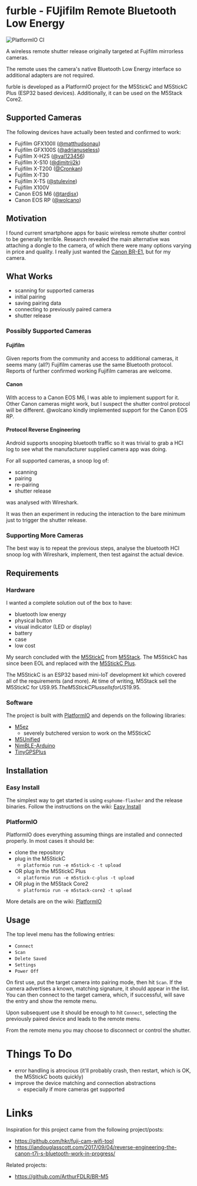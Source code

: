 # furble - FUjifilm Remote Bluetooth Low Energy

![PlatformIO CI](https://github.com/gkoh/furble/workflows/PlatformIO%20CI/badge.svg)

A wireless remote shutter release originally targeted at Fujifilm mirrorless
cameras.

The remote uses the camera's native Bluetooth Low Energy interface so additional
adapters are not required.

furble is developed as a PlatformIO project for the M5StickC and M5StickC Plus
(ESP32 based devices). Additionally, it can be used on the M5Stack Core2.

## Supported Cameras

The following devices have actually been tested and confirmed to work:
- Fujifilm GFX100II ([@matthudsonau](https://github.com/matthudsonau))
- Fujifilm GFX100S ([@adrianuseless](https://github.com/adrianuseless))
- Fujifilm X-H2S ([@val123456](https://github.com/val123456))
- Fujifilm X-S10 ([@dimitrij2k](https://github.com/dimitrij2k))
- Fujifilm X-T200 ([@Cronkan](https://github.com/Cronkan))
- Fujifilm X-T30
- Fujifilm X-T5 ([@stulevine](https://github.com/stulevine))
- Fujifilm X100V
- Canon EOS M6 ([@tardisx](https://github.com/tardisx))
- Canon EOS RP ([@wolcano](https://github.com/wolcano))

## Motivation

I found current smartphone apps for basic wireless remote shutter control to be
generally terrible.
Research revealed the main alternative was attaching a dongle to the camera, of
which there were many options varying in price and quality.
I really just wanted the [Canon
BR-E1](https://www.eos-magazine.com/articles/remotes/br-e1-canon-bluetooth-remote.html),
but for my camera.

## What Works

- scanning for supported cameras
- initial pairing
- saving pairing data
- connecting to previously paired camera
- shutter release

### Possibly Supported Cameras

#### Fujifilm
Given reports from the community and access to additional cameras, it
seems many (all?) Fujifilm cameras use the same Bluetooth protocol.
Reports of further confirmed working Fujifilm cameras are welcome.

#### Canon
With access to a Canon EOS M6, I was able to implement support for it. Other
Canon cameras might work, but I suspect the shutter control protocol will be
different.
@wolcano kindly implemented support for the Canon EOS RP.

#### Protocol Reverse Engineering

Android supports snooping bluetooth traffic so it was trivial to grab a HCI log
to see what the manufacturer supplied camera app was doing.

For all supported cameras, a snoop log of:
- scanning
- pairing
- re-pairing
- shutter release

was analysed with Wireshark.

It was then an experiment in reducing the interaction to the bare minimum just
to trigger the shutter release.

### Supporting More Cameras

The best way is to repeat the previous steps, analyse the bluetooth HCI snoop
log with Wireshark, implement, then test against the actual device.

## Requirements

### Hardware

I wanted a complete solution out of the box to have:
- bluetooth low energy
- physical button
- visual indicator (LED or display)
- battery
- case
- low cost

My search concluded with the [M5StickC](https://m5stack.com/products/stick-c)
from [M5Stack](https://m5stack.com).
The M5StickC has since been EOL and replaced with the [M5StickC Plus](https://shop.m5stack.com/collections/stick-series/products/m5stickc-plus-esp32-pico-mini-iot-development-kit).

The M5StickC is an ESP32 based mini-IoT development kit which covered all of the
requirements (and more). At time of writing, M5Stack sell the M5StickC for
US$9.95.
The M5StickC Plus sells for US$19.95.

### Software

The project is built with [PlatformIO](https://platformio.org) and depends on
the following libraries:
- [M5ez](https://github.com/M5ez/M5ez)
  - severely butchered version to work on the M5StickC
- [M5Unified](https://github.com/m5stack/M5Unified)
- [NimBLE-Arduino](https://github.com/h2zero/NimBLE-Arduino)
- [TinyGPSPlus](https://github.com/mikalhart/TinyGPSPlus)

## Installation

### Easy Install

The simplest way to get started is using `esphome-flasher` and the release binaries.
Follow the instructions on the wiki: [Easy Install](https://github.com/gkoh/furble/wiki/Easy-Install)

### PlatformIO

PlatformIO does everything assuming things are installed and connected properly.
In most cases it should be:
- clone the repository
- plug in the M5StickC
    - `platformio run -e m5stick-c -t upload`
- OR plug in the M5StickC Plus
    - `platformio run -e m5stick-c-plus -t upload`
- OR plug in the M5Stack Core2
    - `platformio run -e m5stack-core2 -t upload`

More details are on the wiki: [PlatformIO](https://github.com/gkoh/furble/wiki/Linux-Command-Line-(For-Developers))

## Usage

The top level menu has the following entries:
- `Connect`
- `Scan`
- `Delete Saved`
- `Settings`
- `Power Off`

On first use, put the target camera into pairing mode, then hit `Scan`. If the
camera advertises a known, matching signature, it should appear in the list.
You can then connect to the target camera, which, if successful, will save the
entry and show the remote menu.

Upon subsequent use it should be enough to hit `Connect`, selecting the
previously paired device and leads to the remote menu.

From the remote menu you may choose to disconnect or control the shutter.

# Things To Do
- error handling is atrocious (it'll probably crash, then restart, which is OK,
  the M5StickC boots quickly)
- improve the device matching and connection abstractions
  - especially if more cameras get supported

# Links

Inspiration for this project came from the following project/posts:
- https://github.com/hkr/fuji-cam-wifi-tool
- https://iandouglasscott.com/2017/09/04/reverse-engineering-the-canon-t7i-s-bluetooth-work-in-progress/

Related projects:
- https://github.com/ArthurFDLR/BR-M5
